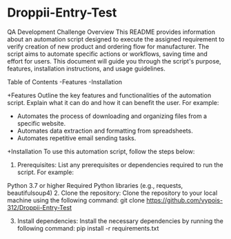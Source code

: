 # Droppii-Entry-Test
QA Development Challenge
Overview
This README provides information about an automation script designed to execute the assigned requirement to verify creation of new product and ordering flow for manufacturer. The script aims to automate specific actions or workflows, saving time and effort for users. This document will guide you through the script's purpose, features, installation instructions, and usage guidelines.

Table of Contents
-Features
-Installation


+Features
Outline the key features and functionalities of the automation script. Explain what it can do and how it can benefit the user. For example:  
- Automates the process of downloading and organizing files from a specific website.
- Automates data extraction and formatting from spreadsheets.
- Automates repetitive email sending tasks.

+Installation
To use this automation script, follow the steps below:

1. Prerequisites: List any prerequisites or dependencies required to run the script. For example:

Python 3.7 or higher
Required Python libraries (e.g., requests, beautifulsoup4)
2. Clone the repository: Clone the repository to your local machine using the following command:
git clone https://github.com/vypois-312/Droppii-Entry-Test

3. Install dependencies: Install the necessary dependencies by running the following command:
pip install -r requirements.txt
